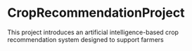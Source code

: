 # CropRecommendationProject
This project introduces an artificial intelligence-based crop recommendation system designed to support farmers 

